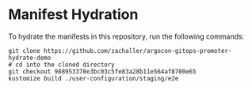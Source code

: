 # Manifest Hydration

To hydrate the manifests in this repository, run the following commands:

```shell
git clone https://github.com/zachaller/argocon-gitops-promoter-hydrate-demo
# cd into the cloned directory
git checkout 988953378e3bc03c5fe83a28b11e564af8700e65
kustomize build ./user-configuration/staging/e2e
```
